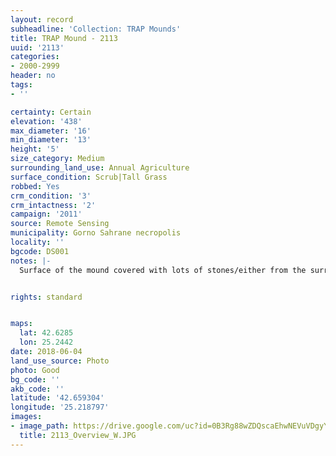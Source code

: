 ```yaml
---
layout: record
subheadline: 'Collection: TRAP Mounds'
title: TRAP Mound - 2113
uuid: '2113'
categories:
- 2000-2999
header: no
tags:
- ''

certainty: Certain
elevation: '438'
max_diameter: '16'
min_diameter: '13'
height: '5'
size_category: Medium
surrounding_land_use: Annual Agriculture
surface_condition: Scrub|Tall Grass
robbed: Yes
crm_condition: '3'
crm_intactness: '2'
campaign: '2011'
source: Remote Sensing
municipality: Gorno Sahrane necropolis
locality: ''
bgcode: DS001
notes: |-
  Surface of the mound covered with lots of stones/either from the surrounding pasture or from the mound.


rights: standard


maps:
  lat: 42.6285
  lon: 25.2442
date: 2018-06-04
land_use_source: Photo
photo: Good
bg_code: ''
akb_code: ''
latitude: '42.659304'
longitude: '25.218797'
images:
- image_path: https://drive.google.com/uc?id=0B3Rg88wZDQscaEhwNEVuVDgyYUU
  title: 2113_Overview_W.JPG
---
```

